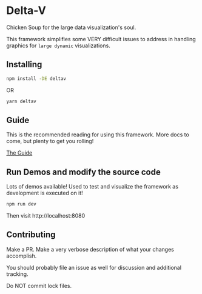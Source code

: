 # Delta-V

Chicken Soup for the large data visualization's soul.

This framework simplifies some VERY difficult issues to address in handling graphics for
`large dynamic` visualizations.

## Installing

```sh
npm install -DE deltav
```

OR

```sh
yarn deltav
```

## Guide

This is the recommended reading for using this framework. More docs to come, but plenty to get you
rolling!

[The Guide](./docs/intro.md)

## Run Demos and modify the source code

Lots of demos available! Used to test and visualize the framework as development is executed on it!

```sh
npm run dev
```

Then visit http://localhost:8080

## Contributing

Make a PR. Make a very verbose description of what your changes accomplish.

You should probably file an issue as well for discussion and additional tracking.

Do NOT commit lock files.

